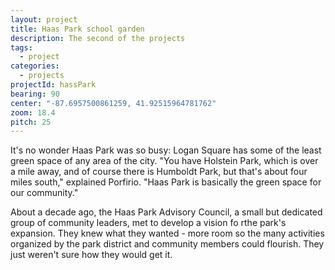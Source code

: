 ```yaml
---
layout: project
title: Haas Park school garden
description: The second of the projects
tags: 
  - project
categories:
  - projects
projectId: hassPark
bearing: 90
center: "-87.6957500861259, 41.92515964781762"
zoom: 18.4
pitch: 25
---
```


It's no wonder Haas Park was so busy: Logan Square has some of the least green space of any area of the city.  "You have Holstein Park, which is over a mile away, and of course there is Humboldt Park, but that's about four miles south," explained Porfirio.  "Haas Park is basically the green space for our community."

About a decade ago, the Haas Park Advisory Council, a small but dedicated group of community leaders, met to develop a vision fo rthe park's expansion.  They knew what they wanted - more room so the many activities organized by the park district and community members could flourish.  They just weren't sure how they would get it. 